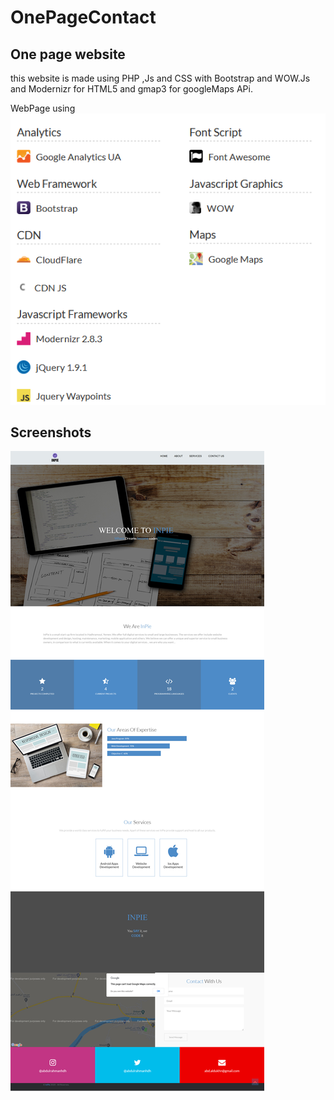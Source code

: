 # OnePageContact

## One page website
this website is made using PHP ,Js and CSS with Bootstrap and WOW.Js and Modernizr for HTML5 and gmap3 for googleMaps APi.

WebPage using
![Alt text](/pics/framworks.png?raw=true "Page")



## Screenshots
![Alt text](/pics/InPie.jpg?raw=true "Page")
